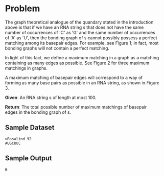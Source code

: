 # Problem

The graph theoretical analogue of the quandary stated in the introduction above is that if we have an RNA string s that does not have the same number of occurrences of 'C' as 'G' and the same number of occurrences of 'A' as 'U', then the bonding graph of s cannot possibly possess a perfect matching among its basepair edges. For example, see Figure 1; in fact, most bonding graphs will not contain a perfect matching.

In light of this fact, we define a maximum matching in a graph as a matching containing as many edges as possible. See Figure 2 for three maximum matchings in graphs.

A maximum matching of basepair edges will correspond to a way of forming as many base pairs as possible in an RNA string, as shown in Figure 3.

**Given**: An RNA string s of length at most 100.

**Return**: The total possible number of maximum matchings of basepair edges in the bonding graph of s.

## Sample Dataset

```
>Rosalind_92
AUGCUUC
```

## Sample Output

```
6
```
